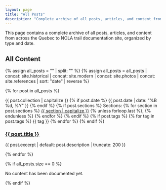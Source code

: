 ```yaml
---
layout: page
title: "All Posts"
description: "Complete archive of all posts, articles, and content from across the Quebec to NOLA trail documentation site"
---
```


This page contains a complete archive of all posts, articles, and content from across the Quebec to NOLA trail documentation site, organized by type and date.

## All Content

{% assign all_posts = "" | split: "" %}
{% assign all_posts = all_posts | concat: site.historical | concat: site.modern | concat: site.photos | concat: site.references | sort: "date" | reverse %}

{% for post in all_posts %}
  <div class="post-item {{ post.collection }}">
    <div class="post-meta">
      <span class="post-type">{{ post.collection | capitalize }}</span>
      {% if post.date %}
        <span class="post-date">{{ post.date | date: "%B %d, %Y" }}</span>
      {% endif %}
      {% if post.sections %}
        <span class="post-sections">
          Sections: 
          {% for section in post.sections %}
            <a href="{{ '/sections/' | relative_url }}{{ section }}/">{{ section | capitalize }}</a>
            {% unless forloop.last %}, {% endunless %}
          {% endfor %}
        </span>
      {% endif %}
      {% if post.tags %}
        <span class="post-tags">
          {% for tag in post.tags %}
            <span class="tag">{{ tag }}</span>
          {% endfor %}
        </span>
      {% endif %}
    </div>
    <div class="post-content">
      <h3><a href="{{ post.url | relative_url }}">{{ post.title }}</a></h3>
      <p>{{ post.excerpt | default: post.description | truncate: 200 }}</p>
    </div>
  </div>
{% endfor %}

{% if all_posts.size == 0 %}
  <div class="no-content">
    <p>No content has been documented yet.</p>
  </div>
{% endif %}

